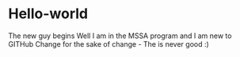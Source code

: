 # Hello-world
The new guy begins
Well I am in the MSSA program and I am new to GITHub
Change for the sake of change - The is never good :)
